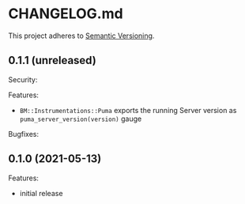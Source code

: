 # CHANGELOG.md

This project adheres to [Semantic Versioning](http://semver.org/spec/v2.0.0.html).

## 0.1.1 (unreleased)

Security:

Features:

- `BM::Instrumentations::Puma` exports the running Server version as `puma_server_version(version)` gauge

Bugfixes:

## 0.1.0 (2021-05-13)

Features:

  - initial release